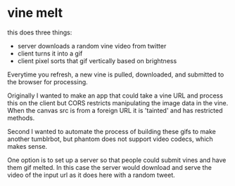  # vine melt

this does three things:
+ server downloads a random vine video from twitter
+ client turns it into a gif
+ client pixel sorts that gif vertically based on brightness

Everytime you refresh, a new vine is pulled, downloaded, and submitted to the
browser for processing.

Originally I wanted to make an app that could take a vine URL and process this
on the client but CORS restricts manipulating the image data in the vine.  When the canvas src
is from a foreign URL it is 'tainted' and has restricted methods.

Second I wanted to automate the process of building these gifs to make another
tumblrbot, but phantom does not support video codecs, which makes sense.

One option is to set up a server so that people could submit vines and have them gif
melted.  In this case the server would download and serve the video of the input
url as it does here with a random tweet.
